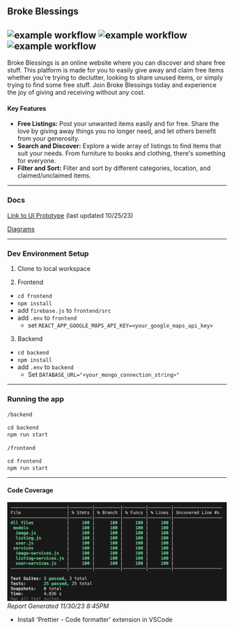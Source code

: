 
## Broke Blessings
![example workflow](https://github.com/vilinh/free-stuff/actions/workflows/node.js.yml/badge.svg)
![example workflow](https://github.com/vilinh/free-stuff/actions/workflows/frontend-react-ci.yml/badge.svg)
![example workflow](https://github.com/vilinh/free-stuff/actions/workflows/main_broke-blessings.yml/badge.svg)
---
Broke Blessings is an online website where you can discover and share free stuff. This platform is made for you to easily give away and claim free items whether you're trying to declutter, looking to share unused items, or simply trying to find some free stuff. Join Broke Blessings today and experience the joy of giving and receiving without any cost.

#### Key Features
- **Free Listings:** Post your unwanted items easily and for free. Share the love by giving away things you no longer need, and let others benefit from your generosity.
- **Search and Discover:** Explore a wide array of listings to find items that suit your needs. From furniture to books and clothing, there's something for everyone.
- **Filter and Sort:** Filter and sort by different categories, location, and claimed/unclaimed items.
---
### Docs

[Link to UI Prototype](https://github.com/vilinh/free-stuff/blob/main/docs/ui%20mockup.pdf) (last updated 10/25/23)

[Diagrams](https://github.com/vilinh/free-stuff/wiki/Class-Diagrams)

---

### Dev Environment Setup
1. Clone to local workspace

2. Frontend
  - `cd frontend`
  - `npm install`
  - add `firebase.js` to `frontend/src`
  - add `.env` to `frontend`
    - set `REACT_APP_GOOGLE_MAPS_API_KEY=<your_google_maps_api_key>` 

3. Backend
  - `cd backend`
  - `npm install`
  - add `.env` to `backend`
    - Set `DATABASE_URL="<your_mongo_connection_string>"`

---
### Running the app
`/backend`
```
cd backend
npm run start
```
`/frontend`
```
cd frontend
npm run start
```
---

#### Code Coverage
![code coverage](https://github.com/vilinh/free-stuff/blob/main/docs/1130codecoverage.png?raw=true)
*Report Generated 11/30/23 8:45PM*
- Install 'Prettier - Code formatter' extension in VSCode
